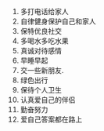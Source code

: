 1. 多打电话给家人 
2. 自律健身保护自己和家人 
3. 保特优良社交
4. 多喝水多吃水果 
5. 真诚对待感情 
6. 早睡早起 
7. 交一些新朋友.
8. 绿色出行
9. 保待个人卫生
10. 认真爱自己的伴侣
11. 勤奋努力 
12. 爱自己答案都在路上